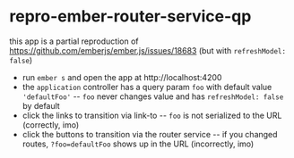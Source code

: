 # repro-ember-router-service-qp

this app is a partial reproduction of https://github.com/emberjs/ember.js/issues/18683 (but with `refreshModel: false`)
* run `ember s` and open the app at http://localhost:4200
* the `application` controller has a query param `foo` with default value `'defaultFoo'` -- `foo` never changes value and has `refreshModel: false` by default
* click the links to transition via link-to -- `foo` is not serialized to the URL (correctly, imo)
* click the buttons to transition via the router service -- if you changed routes, `?foo=defaultFoo` shows up in the URL (incorrectly, imo)
